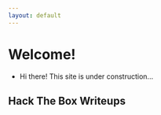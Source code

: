```yaml
---
layout: default
---
```

# Welcome!
- Hi there! This site is under construction...

<section>
<h1>Hack The Box Writeups</h1>
</section>